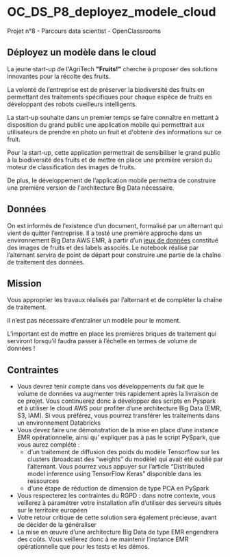 # OC_DS_P8_deployez_modele_cloud
Projet n°8 - Parcours data scientist - OpenClassrooms

## Déployez un modèle dans le cloud
La jeune start-up de l'AgriTech __"Fruits!"__ cherche à proposer des solutions innovantes pour la récolte des fruits.

La volonté de l’entreprise est de préserver la biodiversité des fruits en permettant des traitements spécifiques pour chaque espèce de fruits en développant des robots cueilleurs intelligents.

La start-up souhaite dans un premier temps se faire connaître en mettant à disposition du grand public une application mobile qui permettrait aux utilisateurs de prendre en photo un fruit et d'obtenir des informations sur ce fruit.

Pour la start-up, cette application permettrait de sensibiliser le grand public à la biodiversité des fruits et de mettre en place une première version du moteur de classification des images de fruits.

De plus, le développement de l’application mobile permettra de construire une première version de l'architecture Big Data nécessaire.


## Données
On est informés de l’existence d’un document, formalisé par un alternant qui vient de quitter l’entreprise. Il a testé une première approche dans un environnement Big Data AWS EMR, à partir d’un [jeux de données](https://www.kaggle.com/datasets/moltean/fruits) constitué des images de fruits et des labels associés. Le notebook réalisé par l’alternant servira de point de départ pour construire une partie de la chaîne de traitement des données.


## Mission
Vous approprier les travaux réalisés par l’alternant et de compléter la chaîne de traitement.

Il n’est pas nécessaire d’entraîner un modèle pour le moment.

L’important est de mettre en place les premières briques de traitement qui serviront lorsqu’il faudra passer à l’échelle en termes de volume de données !


## Contraintes

- Vous devrez tenir compte dans vos développements du fait que le volume de données va augmenter très rapidement après la livraison de ce projet. Vous continuerez donc à développer des scripts en Pyspark et à utiliser le cloud AWS pour profiter d’une architecture Big Data (EMR, S3, IAM). Si vous préférez, vous pourrez transférer les traitements dans un environnement Databricks
- Vous devez faire une démonstration de la mise en place d’une instance EMR opérationnelle, ainsi qu’ expliquer pas à pas le script PySpark, que vous aurez complété : 
	- d’un traitement de diffusion des poids du modèle Tensorflow sur les clusters (broadcast des “weights” du modèle) qui avait été oublié par l’alternant. Vous pourrez vous appuyer sur l’article “Distributed model inference using TensorFlow Keras” disponible dans les ressources
	- d’une étape de réduction de dimension de type PCA en PySpark 
- Vous respecterez les contraintes du RGPD : dans notre contexte, vous veillerez à paramétrer votre installation afin d’utiliser des serveurs situés sur le territoire européen 
- Votre retour critique de cette solution sera également précieuse, avant de décider de la généraliser
- La mise en œuvre d’une architecture Big Data de type EMR engendrera des coûts. Vous veillerez donc à ne maintenir l’instance EMR opérationnelle que pour les tests et les démos.
